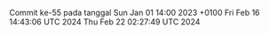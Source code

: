 Commit ke-55 pada tanggal Sun Jan 01 14:00 2023 +0100
Fri Feb 16 14:43:06 UTC 2024
Thu Feb 22 02:27:49 UTC 2024
